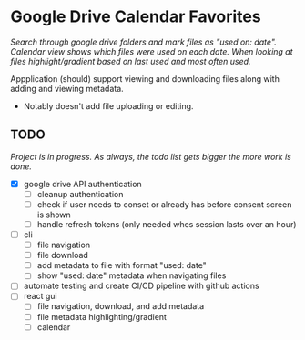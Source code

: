 # Google Drive Calendar Favorites
_Search through google drive folders and mark files as "used on: date". Calendar view shows which files were used on each date. When looking at files highlight/gradient based on last used and most often used._

Appplication (should) support viewing and downloading files along with adding and viewing metadata.
- Notably doesn't add file uploading or editing.

## TODO

_Project is in progress. As always, the todo list gets bigger the more work is done._

- [x] google drive API authentication
    - [ ] cleanup authentication
    - [ ] check if user needs to conset or already has before consent screen is shown
    - [ ] handle refresh tokens (only needed whes session lasts over an hour)
- [ ] cli
    - [ ] file navigation
    - [ ] file download
    - [ ] add metadata to file with format "used: date"
    - [ ] show "used: date" metadata when navigating files
- [ ] automate testing and create CI/CD pipeline with github actions
- [ ] react gui
    - [ ] file navigation, download, and add metadata
    - [ ] file metadata highlighting/gradient
    - [ ] calendar
